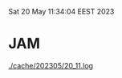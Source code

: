 Sat 20 May 11:34:04 EEST 2023
# JAM
<a href='./cache/202305/20_11.log'>./cache/202305/20_11.log</a>
